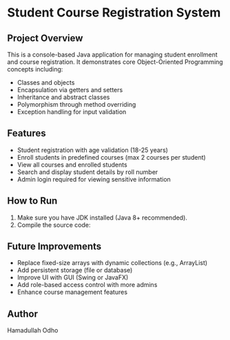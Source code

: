 # Student Course Registration System

## Project Overview

This is a console-based Java application for managing student enrollment and course registration. It demonstrates core Object-Oriented Programming concepts including:

- Classes and objects
- Encapsulation via getters and setters
- Inheritance and abstract classes
- Polymorphism through method overriding
- Exception handling for input validation

## Features

- Student registration with age validation (18-25 years)
- Enroll students in predefined courses (max 2 courses per student)
- View all courses and enrolled students
- Search and display student details by roll number
- Admin login required for viewing sensitive information

## How to Run

1. Make sure you have JDK installed (Java 8+ recommended).
2. Compile the source code:


## Future Improvements

- Replace fixed-size arrays with dynamic collections (e.g., ArrayList)
- Add persistent storage (file or database)
- Improve UI with GUI (Swing or JavaFX)
- Add role-based access control with more admins
- Enhance course management features

## Author

Hamadullah Odho
